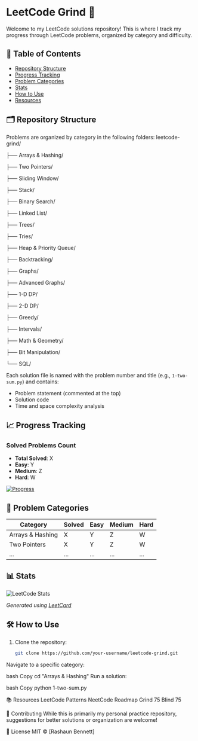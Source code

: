 # LeetCode Grind 🚀

Welcome to my LeetCode solutions repository! This is where I track my progress through LeetCode problems, organized by category and difficulty.


## 📌 Table of Contents
- [Repository Structure](#-repository-structure)
- [Progress Tracking](#-progress-tracking)
- [Problem Categories](#-problem-categories)
- [Stats](#-stats)
- [How to Use](#-how-to-use)
- [Resources](#-resources)

## 🗂 Repository Structure

Problems are organized by category in the following folders:
leetcode-grind/

├── Arrays & Hashing/

├── Two Pointers/

├── Sliding Window/

├── Stack/

├── Binary Search/

├── Linked List/

├── Trees/

├── Tries/

├── Heap & Priority Queue/

├── Backtracking/

├── Graphs/

├── Advanced Graphs/

├── 1-D DP/

├── 2-D DP/

├── Greedy/

├── Intervals/

├── Math & Geometry/

├── Bit Manipulation/

└── SQL/


Each solution file is named with the problem number and title (e.g., `1-two-sum.py`) and contains:
- Problem statement (commented at the top)
- Solution code
- Time and space complexity analysis

## 📈 Progress Tracking

### Solved Problems Count
- **Total Solved**: X
- **Easy**: Y
- **Medium**: Z
- **Hard**: W

[![Progress](https://img.shields.io/badge/Progress-X%20solved-blue)](https://github.com/your-username/leetcode-grind)

## 🧩 Problem Categories

| Category                | Solved | Easy | Medium | Hard |
|-------------------------|--------|------|--------|------|
| Arrays & Hashing        | X      | Y    | Z      | W    |
| Two Pointers            | X      | Y    | Z      | W    |
| ...                     | ...    | ...  | ...    | ...  |

## 📊 Stats

![LeetCode Stats](https://leetcard.jacoblin.cool/your-leetcode-username?theme=light&font=ABeeZee)

*Generated using [LeetCard](https://github.com/JacobLinCool/LeetCode-Stats-Card)*

## 🛠 How to Use

1. Clone the repository:
   ```bash
   git clone https://github.com/your-username/leetcode-grind.git

Navigate to a specific category:

bash
Copy
cd "Arrays & Hashing"
Run a solution:

bash
Copy
python 1-two-sum.py

📚 Resources
LeetCode Patterns
NeetCode Roadmap
Grind 75
Blind 75

🤝 Contributing
While this is primarily my personal practice repository, suggestions for better solutions or organization are welcome!

📜 License
MIT © [Rashaun Bennett]
